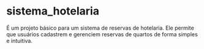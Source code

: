 # sistema_hotelaria
É um projeto básico para um sistema de reservas de hotelaria. Ele permite que usuários cadastrem e gerenciem reservas de quartos de forma simples e intuitiva.
